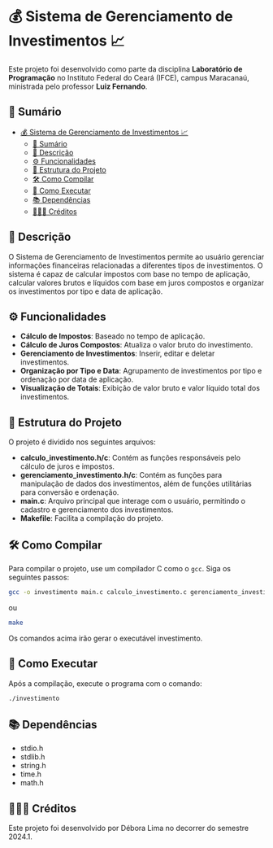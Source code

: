 # 💰 Sistema de Gerenciamento de Investimentos 📈
Este projeto foi desenvolvido como parte da disciplina **Laboratório de Programação** no Instituto Federal do Ceará (IFCE), campus Maracanaú, ministrada pelo professor **Luiz Fernando**.

## 📑 Sumário
- [💰 Sistema de Gerenciamento de Investimentos 📈](#-sistema-de-gerenciamento-de-investimentos-)
  - [📑 Sumário](#-sumário)
  - [📝 Descrição](#-descrição)
  - [⚙️ Funcionalidades](#️-funcionalidades)
  - [📁 Estrutura do Projeto](#-estrutura-do-projeto)
  - [🛠️ Como Compilar](#️-como-compilar)
  - [🚀 Como Executar](#-como-executar)
  - [📚 Dependências](#-dependências)
  - [👩🏻‍💻 Créditos](#-créditos)

## 📝 Descrição
O Sistema de Gerenciamento de Investimentos permite ao usuário gerenciar informações financeiras relacionadas a diferentes tipos de investimentos. O sistema é capaz de calcular impostos com base no tempo de aplicação, calcular valores brutos e líquidos com base em juros compostos e organizar os investimentos por tipo e data de aplicação.

## ⚙️ Funcionalidades
- **Cálculo de Impostos**: Baseado no tempo de aplicação.
- **Cálculo de Juros Compostos**: Atualiza o valor bruto do investimento.
- **Gerenciamento de Investimentos**: Inserir, editar e deletar investimentos.
- **Organização por Tipo e Data**: Agrupamento de investimentos por tipo e ordenação por data de aplicação.
- **Visualização de Totais**: Exibição de valor bruto e valor líquido total dos investimentos.

## 📁 Estrutura do Projeto
O projeto é dividido nos seguintes arquivos:
- **calculo_investimento.h/c**: Contém as funções responsáveis pelo cálculo de juros e impostos.
- **gerenciamento_investimento.h/c**: Contém as funções para manipulação de dados dos investimentos, além de funções utilitárias para conversão e ordenação.
- **main.c**: Arquivo principal que interage com o usuário, permitindo o cadastro e gerenciamento dos investimentos.
- **Makefile**: Facilita a compilação do projeto.

## 🛠️ Como Compilar
Para compilar o projeto, use um compilador C como o `gcc`. Siga os seguintes passos:

```bash
gcc -o investimento main.c calculo_investimento.c gerenciamento_investimento.c -lm
```
ou
```bash
make
```
Os comandos acima irão gerar o executável investimento.

## 🚀 Como Executar
Após a compilação, execute o programa com o comando:
```bash
./investimento
```

## 📚 Dependências
- stdio.h
- stdlib.h
- string.h
- time.h
- math.h
  
## 👩🏻‍💻 Créditos
Este projeto foi desenvolvido por Débora Lima no decorrer do semestre 2024.1.